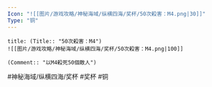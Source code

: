 ```yaml
---
Icon: "![[图片/游戏攻略/神秘海域/纵横四海/奖杯/50次殺害：M4.png|30]]"
Type: "铜"
---
```

```ad-common-bronze-trophy
title: (Title:: "50次殺害：M4")
![[图片/游戏攻略/神秘海域/纵横四海/奖杯/50次殺害：M4.png|100]]

(Comment:: "以M4殺死50個敵人")
```

#神秘海域/纵横四海/奖杯 #奖杯 #铜
